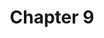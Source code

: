 ---
layout: chapterlist9
title: Chapter 9
pdfchl: ch9
pdfpq: ch9practice
pdfpq2: ch9practice2
pronunciation: https://youtu.be/EiC1BVQPb9E?feature=shared
---